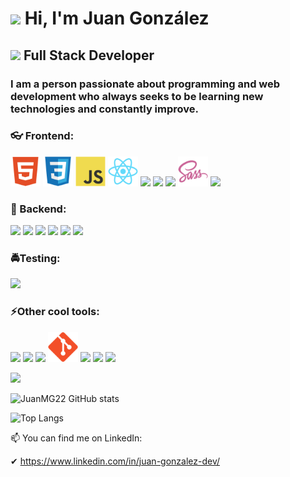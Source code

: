 # <img src="https://media.giphy.com/media/hvRJCLFzcasrR4ia7z/giphy.gif" width="30"> Hi, I'm Juan González
## <img src="https://media1.giphy.com/media/1ynCEtlgMPAeNAqdnu/giphy.gif?cid=6c09b952yzbm90tqswd3axzd1sg2xawydevos6nzr44imwhs&rid=giphy.gif&ct=s" width="30">    Full Stack Developer
  





### I am a person passionate about programming and web development who always seeks to be learning new technologies and constantly improve.

### 👓 Frontend:
 
[<img src="https://github.com/devicons/devicon/blob/master/icons/html5/html5-plain.svg" width="48">](https://developer.mozilla.org/es/docs/HTML/HTML5) 
[<img src="https://github.com/devicons/devicon/blob/master/icons/css3/css3-original.svg" width="48">](https://www.w3schools.com/css/) 
[<img src="https://github.com/devicons/devicon/blob/master/icons/javascript/javascript-original.svg" width="48">](https://www.javascript.com/)
[<img src="https://github.com/devicons/devicon/blob/master/icons/react/react-original.svg" width="48">](https://es.reactjs.org/)
[<img src="https://user-images.githubusercontent.com/88951217/159796872-4f50285b-633b-486e-80ba-d8efc50389c8.png" width="48">](https://github.com/nfl/react-helmet)
[<img src="https://i.stack.imgur.com/C9301.png" width="48">](https://getbootstrap.com/) 
[<img src="https://github.com/JuanMG22/JuanMG22/assets/88951217/f71a222b-c9cf-4c93-839c-86c3f0d7d7a7" width="48">](https://tailwindcss.com/) 
[<img src="https://github.com/devicons/devicon/blob/master/icons/sass/sass-original.svg" width="48">](https://sass-lang.com/)
[<img src="https://i.pinimg.com/originals/34/20/e5/3420e571b3d7a4a348d8fad91e3bfda4.png" width="48">](https://jquery.com/) 

### 🏢 Backend:

[<img src="https://user-images.githubusercontent.com/88951217/158155534-b5395a67-1357-4908-a790-a702f93688e7.png" width="48">](https://nodejs.org/es/)
[<img src="https://camo.githubusercontent.com/40756575fc2fd74b1883ea0cc5c2a49aa7048ab58286f43a121109d69a9ea160/68747470733a2f2f63646e2e6a7364656c6976722e6e65742f67682f64657669636f6e732f64657669636f6e2f69636f6e732f657870726573732f657870726573732d6f726967696e616c2e737667" width="48">](https://expressjs.com/es/)
[<img src="https://user-images.githubusercontent.com/88951217/158079144-7ec92e39-0c96-4094-9939-18043a5dfada.png" width="48">](https://www.mongodb.com/)
[<img src="https://cdn.icon-icons.com/icons2/2699/PNG/512/firebase_logo_icon_171157.png" width="48">](https://firebase.google.com/)
[<img src="https://lh3.googleusercontent.com/-yqgj3NXi79Q/X3s5XWRc3MI/AAAAAAAABBE/SI89ellU9BkBRmfO_Q5HhIRWSGwQGKlqgCLcBGAsYHQ/image.png" width="55">](https://jwt.io/)
[<img src="https://user-images.githubusercontent.com/88951217/158031000-3ac7b67e-477d-48b3-b001-e7c470e1a2c7.png" width="48">](https://dashboard.heroku.com/)



### 🚔Testing:
[<img src="https://user-images.githubusercontent.com/10525473/50372432-95dcd880-0611-11e9-9432-58de9be26b3b.png" width="48">](https://jestjs.io/)

### ⚡Other cool tools:

[<img src="https://upload.wikimedia.org/wikipedia/commons/thumb/d/db/Npm-logo.svg/800px-Npm-logo.svg.png" width="48">](https://www.npmjs.com/)
[<img src="https://seeklogo.com/images/Y/yarn-logo-F5E7A65FA2-seeklogo.com.png" width="48">](https://yarnpkg.com/)
[<img src="https://user-images.githubusercontent.com/88951217/159796233-65401106-416e-4231-84d9-80d3609d73f1.svg" width="48">](https://vitejs.dev/)
[<img src="https://github.com/devicons/devicon/blob/master/icons/git/git-original.svg" width="48">](https://git-scm.com/)
[<img src="https://encrypted-tbn0.gstatic.com/images?q=tbn:ANd9GcRFFfFfWc1kVRvfJWuttlp1ZgF3BsYZEjUhag&usqp=CAU" width="48">](https://github.com/)
[<img src="https://cdn.icon-icons.com/icons2/112/PNG/512/visual_studio_18908.png" width="48">](https://code.visualstudio.com/)
[<img src="https://seeklogo.com/images/I/insomnia-logo-A35E09EB19-seeklogo.com.png" width="48">](https://insomnia.rest/download)

[<img src="https://www.genexus.com/media/images/genexus_logo_svg.svg?timestamp=20181205190859" width="132">](https://www.genexus.com/es/)

<!---
### 🌱 I’m currently learning:
[<img src="https://www.genexus.com/media/images/genexus_logo_svg.svg?timestamp=20181205190859" width="128">](https://www.genexus.com/es/)
-->


![JuanMG22 GitHub stats](https://github-readme-stats.vercel.app/api?username=juanmg22&show_icons=true&theme=radical)

![Top Langs](https://github-readme-stats.vercel.app/api/top-langs/?username=juanmg22&layout=&theme=radical)

 

📫 You can find me on LinkedIn:
  
✔ https://www.linkedin.com/in/juan-gonzalez-dev/

